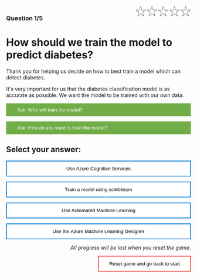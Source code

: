 <style>
.button  {
  color: white;
  width: 100%;
  padding: 8px 28px;
  background-color: #70AD47;
  transition-duration: 0.4s;
  text-align: left;
  border: 2px solid #70AD47;
}
.button:hover  {
  background-color: #507E32;
  color: white; 
  border: 2px solid #507E32;
}
.answerbutton  {
  border: 2px solid #0078D4;
  color: black;
  width: 100%;
  padding: 12px 28px;
  background-color: white;
  border: 2px solid #0078D4;
  transition-duration: 0.4s;
}
.answerbutton:hover  {
  background-color: #0078D4;
  color: white; 
  border: 2px solid #0078D4;
}
.resetbutton  {
  border: none;
  color: black;
  float: right;
  padding: 12px 28px;
  background-color: white;
  border: 2px solid #f44336;
  transition-duration: 0.4s;
}
.resetbutton:hover  {
  background-color: #f44336;
  color: white; 
  border: 2px solid #f44336;
}
</style>

<img style="float: right;width:30%;" src="./media/0-points.png">

### Question 1/5

# How should we train the model to predict diabetes?

Thank you for helping us decide on how to best train a model which can detect diabetes. 

It's very important for us that the diabetes classification model is as accurate as possible. We want the model to be trained with our own data. 

<button class="button" onclick="document.getElementById('id01').style.display='block'">Ask: Who will train the model?</button>

<div id="id01" style="display:none;">
  <p>We have a team of data scientists. They should all be able to train a classification model. They are used to working with Python and have no experience with SQL or Spark.</p>
</div>

<button class="button" onclick="document.getElementById('id02').style.display='block'">Ask: How do you want to train the model?</button>

<div id="id02" style="display:none;">
  <p>We prefer not to use a UI. We want our data scientists to train the model with notebooks and scripts. When we get audited, we need to show exactly how a model is trained. We also want our data scientists to have full control over how a model is trained.</p>
</div>

## Select your answer:

<button class="answerbutton" onclick="window.location.href='02B';">Use Azure Cognitive Services</button>

<button class="answerbutton" onclick="window.location.href='02A';">Train a model using scikit-learn</button>

<button class="answerbutton" onclick="window.location.href='02B';">Use Automated Machine Learning</button>

<button class="answerbutton" onclick="window.location.href='02B';">Use the Azure Machine Learning Designer</button>

<p style="text-align:right;"><i>All progress will be lost when you reset the game.</i></p>

<button class="resetbutton" onclick="window.location.href='../start-02-training';">Reset game and go back to start</button>


